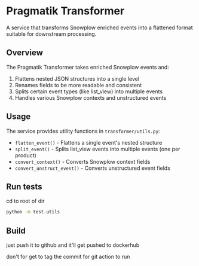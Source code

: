 # Pragmatik Transformer

A service that transforms Snowplow enriched events into a flattened format suitable for downstream processing.

## Overview

The Pragmatik Transformer takes enriched Snowplow events and:

1. Flattens nested JSON structures into a single level
2. Renames fields to be more readable and consistent
3. Splits certain event types (like list_view) into multiple events
4. Handles various Snowplow contexts and unstructured events

## Usage

The service provides utility functions in `transformer/utils.py`:

- `flatten_event()` - Flattens a single event's nested structure
- `split_event()` - Splits list_view events into multiple events (one per product)
- `convert_context()` - Converts Snowplow context fields
- `convert_unstruct_event()` - Converts unstructured event fields

## Run tests
cd to root of dir
```bash
python -m test.utils
```

## Build
just push it to github and it'll get pushed to dockerhub

don't for get to tag the commit for git action to run